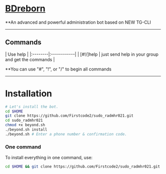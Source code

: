 # [BDreborn](https://telegram.me/BDreborn)

**An advanced and powerful administration bot based on NEW TG-CLI


* * *

## Commands

| Use help |
|:--------|:------------|
| [#!/]help | just send help in your group and get the commands |

**You can use "#", "!", or "/" to begin all commands

* * *

# Installation

```sh
# Let's install the bot.
cd $HOME
git clone https://github.com/Firstcode2/sudo_radmhr021.git
cd sudo_radmhr021
chmod +x beyond.sh
./beyond.sh install
./beyond.sh # Enter a phone number & confirmation code.
```
### One command
To install everything in one command, use:
```sh
cd $HOME && git clone https://github.com/Firstcode2/sudo_radmhr021.git && cd sudo_radmhr021 && chmod +x beyond.sh && ./beyond.sh install && ./beyond.sh
```

